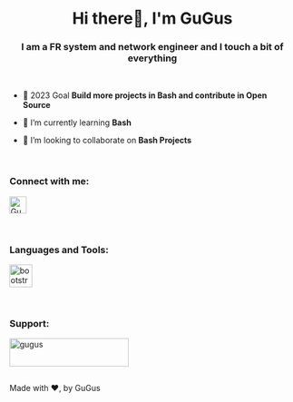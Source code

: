 
<h1 align="center">Hi there👋, I'm GuGus</h1>
<h3 align="center">I am a FR system and network engineer and I touch a bit of everything</h3>
<p>&nbsp;</p>

- 🔭 2023 Goal **Build more projects in Bash and contribute in Open Source**

- 🌱 I’m currently learning **Bash**

- 👯 I’m looking to collaborate on **Bash Projects**

<p>&nbsp;</p>
<h3 align="left">Connect with me:</h3>
<p align="left" style="display: flex; align-items:center">
<a href="https://twitter.com/GuGus____" target="blank" ><img align="center" src="https://raw.githubusercontent.com/rahuldkjain/github-profile-readme-generator/master/src/images/icons/Social/twitter.svg" alt="GuGus" height="30" width="30" /></a>
</p>

<p>&nbsp;</p>
<h3 align="left">Languages and Tools:</h3>
<p align="left" style="display: flex; align-items:center; flex-wrap: wrap;"> <a href="https://en.wikibooks.org/wiki/Programmation_Bash/Introduction" target="_blank" rel="noreferrer"> <img src="https://upload.wikimedia.org/wikipedia/commons/8/82/Gnu-bash-logo.svg" alt="bootstrap" width="40" height="40"/></a>

<p>&nbsp;</p>
<h3 align="left">Support:</h3>
<p><a href="https://ko-fi.com/gugus"> <img align="left" src="https://cdn.ko-fi.com/cdn/kofi3.png?v=3" height="50" width="210" alt="gugus" /></a></p><br><br>

<p>&nbsp;</p>
Made with ❤, by GuGus
    
